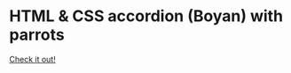 # HTML & CSS accordion (Boyan) with parrots

[Check it out!](https://igorgurianov.github.io/cssBayan/cssBayan/index.html)
